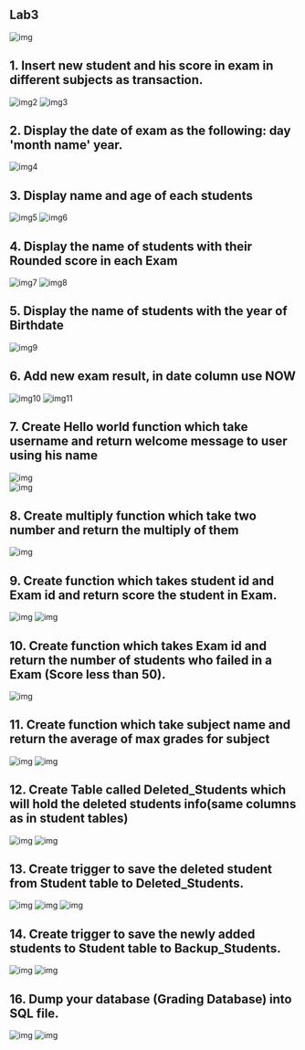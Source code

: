 ## Lab3
![img](https://github.com/heba-eldeabes/Mysql/blob/main/img/Pasted%20image.png)
## 1. Insert new student and his score in exam in different subjects as transaction. 
![img2](https://github.com/heba-eldeabes/Mysql/blob/main/img/Screenshot%20from%202025-10-20%2016-34-02.png) 
![img3](https://github.com/heba-eldeabes/Mysql/blob/main/img/Screenshot%20from%202025-10-20%2016-34-30.png) 
## 2. Display the date of exam as the following: day 'month name' year. 
![img4](https://github.com/heba-eldeabes/Mysql/blob/main/img/Screenshot%20from%202025-10-20%2016-53-12.png) 
## 3. Display name and age of each students 
![img5](https://github.com/heba-eldeabes/Mysql/blob/main/img/Screenshot%20from%202025-10-20%2016-34-02.png) 
![img6](https://github.com/heba-eldeabes/Mysql/blob/main/img/Screenshot%20from%202025-10-21%2008-06-44.png) 
 ## 4. Display the name of students with their Rounded score in each Exam 
 ![img7](https://github.com/heba-eldeabes/Mysql/blob/main/img/Screenshot%20from%202025-10-20%2016-41-49.png) 
 ![img8](https://github.com/heba-eldeabes/Mysql/blob/main/img/Pasted%20image%20(2).png) 
## 5. Display the name of students with the year of Birthdate 
![img9](https://github.com/heba-eldeabes/Mysql/blob/main/img/Screenshot%20from%202025-10-21%2008-23-42.png) 
## 6. Add new exam result, in date column use NOW 
![img10](https://github.com/heba-eldeabes/Mysql/blob/main/img/Screenshot%20from%202025-10-21%2008-33-30.png)
 ![img11](https://github.com/heba-eldeabes/Mysql/blob/main/img/Screenshot%20from%202025-10-21%2008-33-46.png) 
 ## 7. Create Hello world function which take username and return welcome message to user using his name 
 ![img](https://github.com/heba-eldeabes/Mysql/blob/main/img/Screenshot%20from%202025-10-22%2016-23-14.png)  
 ![img](https://github.com/heba-eldeabes/Mysql/blob/main/img/Screenshot%20from%202025-10-22%2016-27-45.png)
 ## 8. Create multiply function which take two number and return the multiply of them
![img](https://github.com/heba-eldeabes/Mysql/blob/main/img/Screenshot%20from%202025-10-22%2016-45-57.png)
##  9. Create function which takes student id and Exam id and return score the student in Exam.
![img](https://github.com/heba-eldeabes/Mysql/blob/main/img/Screenshot%20from%202025-10-22%2017-56-36.png) 
![img](https://github.com/heba-eldeabes/Mysql/blob/main/img/Screenshot%20from%202025-10-22%2017-56-24.png)
## 10. Create function which takes Exam id and return the number of students who failed in a Exam (Score less than 50). 
![img](https://github.com/heba-eldeabes/Mysql/blob/main/img/Screenshot%20from%202025-10-22%2018-13-51.png)

## 11. Create function which take subject name and return the average of max grades for subject 
![img](https://github.com/heba-eldeabes/Mysql/blob/main/img/Screenshot%20from%202025-10-22%2018-44-21.png) 
![img](https://github.com/heba-eldeabes/Mysql/blob/main/img/Screenshot%20from%202025-10-22%2018-44-30.png) 
## 12. Create Table called Deleted_Students which will hold the deleted students info(same columns as in student tables) 
![img](https://github.com/heba-eldeabes/Mysql/blob/main/img/Screenshot%20from%202025-10-23%2019-04-04.png) 
![img](https://github.com/heba-eldeabes/Mysql/blob/main/img/Screenshot%20from%202025-10-23%2019-04-11.png)  
## 13. Create trigger to save the deleted student from Student table to Deleted_Students.
![img](https://github.com/heba-eldeabes/Mysql/blob/main/img/Screenshot%20from%202025-10-23%2021-20-10.png) 
![img](https://github.com/heba-eldeabes/Mysql/blob/main/img/Screenshot%20from%202025-10-23%2021-28-19.png)
![img](https://github.com/heba-eldeabes/Mysql/blob/main/img/Screenshot%20from%202025-10-23%2021-28-07.png) 
## 14. Create trigger to save the newly added students to Student table to Backup_Students. 
![img](https://github.com/heba-eldeabes/Mysql/blob/main/img/Screenshot%20from%202025-10-23%2021-44-02.png) 
![img](https://github.com/heba-eldeabes/Mysql/blob/main/img/Screenshot%20from%202025-10-23%2021-43-46.png) 


## 16. Dump your database (Grading Database) into SQL file.
![img]()
![img]()